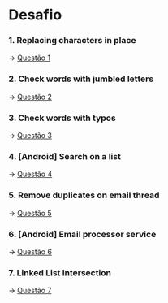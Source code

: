 # Desafio

### 1. Replacing characters in place
-> [Questão 1](https://github.com/milenavms/Projeto/blob/master/01-ReplacingCharacters/src/Principal/ReplacingCharacters.java)
### 2. Check words with jumbled letters
-> [Questão 2](https://github.com/milenavms/Projeto/blob/master/02-Checks%20permutation/src/Principal/ChecksPermutation.java)
### 3. Check words with typos
-> [Questão 3](https://github.com/milenavms/Projeto/blob/master/03-CheckWordsTypos/src/Principal/Principal.java)
### 4. [Android] Search on a list
-> [Questão 4](https://github.com/milenavms/Projeto/tree/master/buscalista)
### 5. Remove duplicates on email thread
-> [Questão 5](https://github.com/milenavms/Projeto/blob/master/05-LinkedListIntersection/src/Principal/Principal.java)
### 6. [Android] Email processor service
-> [Questão 6]()
### 7. Linked List Intersection
-> [Questão 7]()
